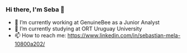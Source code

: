 ### Hi there, I'm Seba 👋

- 🔭 I’m currently working at GenuineBee as a Junior Analyst
- 🌱 I’m currently studying at ORT Uruguay University
- 📫 How to reach me: https://www.linkedin.com/in/sebastian-mela-10800a202/
